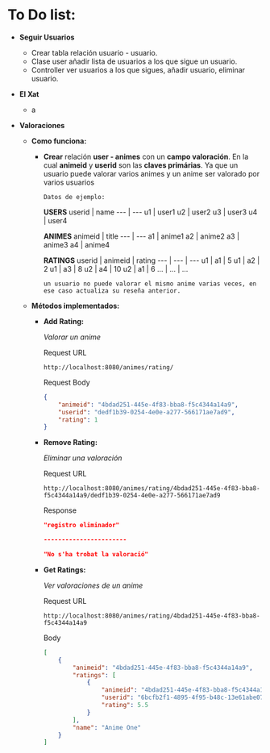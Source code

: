 To Do list:
================

- **Seguir Usuarios**
    - Crear tabla relación usuario - usuario.
    - Clase user añadir lista de usuarios a los que sigue un usuario.
    - Controller ver usuarios a los que sigues, añadir usuario, eliminar usuario.

- **El Xat**

    -   a

- **Valoraciones**

    - **Como funciona:**

        - **Crear** relación **user - animes** con un **campo valoración**. En la cual **animeid** y **userid** son las **claves primárias**. Ya que un usuario puede valorar varios animes y un anime ser valorado por varios usuarios

            `Datos de ejemplo:`

            **USERS**
            userid | name
            --- | ---
            u1 | user1
            u2 | user2
            u3 | user3
            u4 | user4

            **ANIMES**
            animeid | title
            --- | ---
            a1 | anime1
            a2 | anime2
            a3 | anime3
            a4 | anime4

            **RATINGS**
            userid | animeid | rating
            --- | --- | ---
            u1 | a1 | 5
            u1 | a2 | 2
            u1 | a3 | 8
            u2 | a4 | 10
            u2 | a1 | 6
            ... | ... | ...

            `un usuario no puede valorar el mismo anime varias veces, en ese caso actualiza su reseña anterior.`

    - **Métodos implementados:**

        - **Add Rating:**

            *Valorar un anime*

            Request URL
            ```https
            http://localhost:8080/animes/rating/
            ```
            Request Body
            ```json
            {
                "animeid": "4bdad251-445e-4f83-bba8-f5c4344a14a9",
                "userid": "dedf1b39-0254-4e0e-a277-566171ae7ad9",
                "rating": 1
            }
            ```

        - **Remove Rating:**

            *Eliminar una valoración*

            Request URL
            ```https
            http://localhost:8080/animes/rating/4bdad251-445e-4f83-bba8-f5c4344a14a9/dedf1b39-0254-4e0e-a277-566171ae7ad9
            ```
            Response
            ```json
            "registro eliminador"

            -----------------------

            "No s'ha trobat la valoració"
            ```


        - **Get Ratings:**

            *Ver valoraciones de un anime*

            Request URL
            ```https
            http://localhost:8080/animes/rating/4bdad251-445e-4f83-bba8-f5c4344a14a9
            ```
            Body
            ```json
            [
                {
                    "animeid": "4bdad251-445e-4f83-bba8-f5c4344a14a9",
                    "ratings": [
                        {
                            "animeid": "4bdad251-445e-4f83-bba8-f5c4344a14a9",
                            "userid": "6bcfb2f1-4895-4f95-b48c-13e61abe0773",
                            "rating": 5.5
                        }
                    ],
                    "name": "Anime One"
                }
            ]
            ```